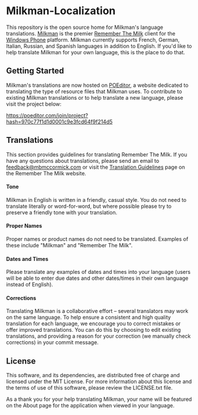 ﻿Milkman-Localization
====================

This repository is the open source home for Milkman's language translations. [Milkman](http://www.windowsphone.com/en-us/store/app/milkman/2d14a2ea-9445-4d46-b385-8b2e45f7f6d8) is the premier [Remember The Milk](http://www.rememberthemilk.com/) client for the [Windows Phone](http://www.windowsphone.com/) platform. Milkman currently supports French, German, Italian, Russian, and Spanish languages in addition to English. If you'd like to help translate Milkman for your own language, this is the place to do that.


Getting Started
---------------

Milkman's translations are now hosted on [POEditor](http://poeditor.com/), a website dedicated to translating the type of resource files that Milkman uses. To contribute to existing Milkman translations or to help translate a new language, please visit the project below:

https://poeditor.com/join/project?hash=970c77f1d1d0001c9e3fcd64f9f214d5


Translations
------------

This section provides guidelines for translating Remember The Milk. If you have any questions about translations, please send an email to feedback@mbmccormick.com or visit the [Translation Guidelines](https://www.rememberthemilk.com/services/translate/guidelines.rtm) page on the Remember The Milk website.

#### Tone
Milkman in English is written in a friendly, casual style. You do not need to translate literally or word-for-word, but where possible please try to preserve a friendly tone with your translation.

#### Proper Names
Proper names or product names do not need to be translated. Examples of these include "Milkman" and "Remember The Milk".

#### Dates and Times
Please translate any examples of dates and times into your language (users will be able to enter due dates and other dates/times in their own language instead of English).

#### Corrections
Translating Milkman is a collaborative effort – several translators may work on the same language. To help ensure a consistent and high quality translation for each language, we encourage you to correct mistakes or offer improved translations. You can do this by choosing to edit existing translations, and providing a reason for your correction (we manually check corrections) in your commit message.


License
-------

This software, and its dependencies, are distributed free of charge and licensed under the MIT License. For more information about this license and the terms of use of this software, please review the LICENSE.txt file.

As a thank you for your help translating Milkman, your name will be featured on the About page for the application when viewed in your language.
